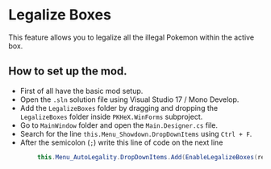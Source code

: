 # Legalize Boxes

This feature allows you to legalize all the illegal Pokemon within the active box.

## How to set up the mod.

- First of all have the basic mod setup.
- Open the `.sln` solution file using Visual Studio 17 / Mono Develop.
- Add the `LegalizeBoxes` folder by dragging and dropping the `LegalizeBoxes` folder inside `PKHeX.WinForms` subproject.
- Go to `MainWindow` folder and open the `Main.Designer.cs` file.
- Search for the line `this.Menu_Showdown.DropDownItems` using `Ctrl + F`.
- After the semicolon (`;`) write this line of code on the next line

```csharp
        this.Menu_AutoLegality.DropDownItems.Add(EnableLegalizeBoxes(resources));
```